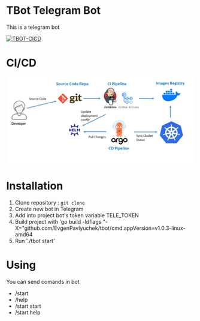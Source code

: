 # TBot Telegram Bot

This is a telegram bot 

[![TBOT-CICD](https://github.com/EvgenPavlyuchek/tbot/actions/workflows/cicd.yml/badge.svg)](https://github.com/EvgenPavlyuchek/tbot/actions/workflows/cicd.yml)

# CI/CD

![CICD](https://github.com/EvgenPavlyuchek/tbot/blob/main/cicd.jpg)

# Installation

1. Clone repository : `git clone`
2. Create new bot in Telegram
3. Add into project bot's token variable TELE_TOKEN
4. Build project with 'go build -ldflags "-X="github.com/EvgenPavlyuchek/tbot/cmd.appVersion=v1.0.3-linux-amd64
5. Run './tbot start'

# Using

You can send comands in bot
- /start
- /help 
- /start start
- /start help
